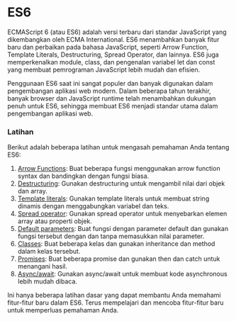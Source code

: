 # ES6

ECMAScript 6 (atau ES6) adalah versi terbaru dari standar JavaScript yang dikembangkan oleh ECMA International. ES6 menambahkan banyak fitur baru dan perbaikan pada bahasa JavaScript, seperti Arrow Function, Template Literals, Destructuring, Spread Operator, dan lainnya. ES6 juga memperkenalkan module, class, dan pengenalan variabel let dan const yang membuat pemrograman JavaScript lebih mudah dan efisien.

Penggunaan ES6 saat ini sangat populer dan banyak digunakan dalam pengembangan aplikasi web modern. Dalam beberapa tahun terakhir, banyak browser dan JavaScript runtime telah menambahkan dukungan penuh untuk ES6, sehingga membuat ES6 menjadi standar utama dalam pengembangan aplikasi web.

### Latihan

Berikut adalah beberapa latihan untuk mengasah pemahaman Anda tentang ES6:

1. [Arrow Functions](https://github.com/iskandar45/belajar-es6/tree/master/Arrow%20Function): Buat beberapa fungsi menggunakan arrow function syntax dan bandingkan dengan fungsi biasa.
2. [Destructuring](https://github.com/iskandar45/belajar-es6/tree/master/Destructuring): Gunakan destructuring untuk mengambil nilai dari objek dan array.
3. [Template literals](https://github.com/iskandar45/belajar-es6/tree/master/Template%20Literals): Gunakan template literals untuk membuat string dinamis dengan menggabungkan variabel dan teks.
4. [Spread operator](https://github.com/iskandar45/belajar-es6/tree/master/Spread%20Operator): Gunakan spread operator untuk menyebarkan elemen array atau properti objek.
5. [Default parameters](https://github.com/iskandar45/belajar-es6/tree/master/Default%20Parameters): Buat fungsi dengan parameter default dan gunakan fungsi tersebut dengan dan tanpa memasukkan nilai parameter.
6. [Classes](https://github.com/iskandar45/belajar-es6/tree/master/Classes): Buat beberapa kelas dan gunakan inheritance dan method dalam kelas tersebut.
7. [Promises](https://github.com/iskandar45/belajar-es6/tree/master/Promise): Buat beberapa promise dan gunakan then dan catch untuk menangani hasil.
8. [Async/await](https://github.com/iskandar45/belajar-es6/tree/master/Async%20await): Gunakan async/await untuk membuat kode asynchronous lebih mudah dibaca.

Ini hanya beberapa latihan dasar yang dapat membantu Anda memahami fitur-fitur baru dalam ES6. Terus mempelajari dan mencoba fitur-fitur baru untuk memperluas pemahaman Anda.
